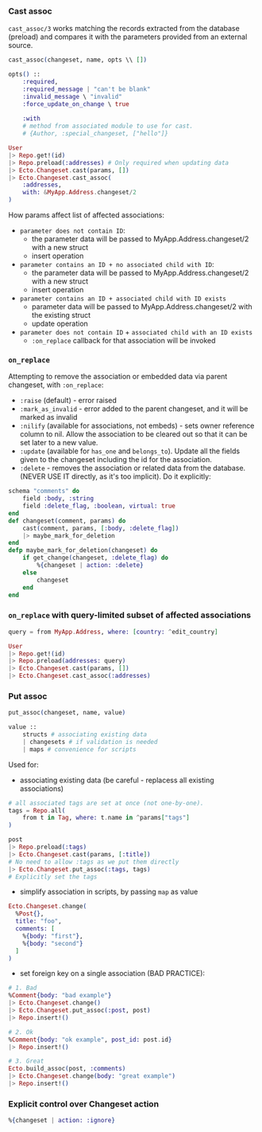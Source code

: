 ### Cast assoc

`cast_assoc/3` works matching the records extracted from the database (preload) and compares it with the parameters provided from an external source.

```elixir
cast_assoc(changeset, name, opts \\ [])

opts() ::
    :required,
    :required_message | "can't be blank"
    :invalid_message \ "invalid"
    :force_update_on_change \ true
    
    :with
    # method from associated module to use for cast.
    # {Author, :special_changeset, ["hello"]}
```

```elixir
User
|> Repo.get!(id)
|> Repo.preload(:addresses) # Only required when updating data
|> Ecto.Changeset.cast(params, [])
|> Ecto.Changeset.cast_assoc(
    :addresses, 
    with: &MyApp.Address.changeset/2
)
```

How params affect list of affected associations:

- `parameter does not contain ID`: 
    - the parameter data will be passed to MyApp.Address.changeset/2 with a new struct
    - insert operation
- `parameter contains an ID + no associated child with ID`: 
    - the parameter data will be passed to MyApp.Address.changeset/2 with a new struct
    - insert operation
- `parameter contains an ID + associated child with ID exists`
    - parameter data will be passed to MyApp.Address.changeset/2 with the existing struct
    - update operation
- `parameter does not contain ID` + `associated child with an ID exists`
    - `:on_replace` callback for that association will be invoked

### `on_replace`

Attempting to remove the association or embedded data via parent changeset, with `:on_replace`:

- `:raise` (default) - error raised
- `:mark_as_invalid` - error added to the parent changeset, and it will be marked as invalid
- `:nilify` (available for associations, not embeds) - sets owner reference column to nil. Allow the association to be cleared out so that it can be set later to a new value.
- `:update` (available for `has_one` and `belongs_to`). Update all the fields given to the changeset including the id for the association.
- `:delete` - removes the association or related data from the database. (NEVER USE IT directly, as it's too implicit). Do it explicitly:
```elixir
schema "comments" do
    field :body, :string
    field :delete_flag, :boolean, virtual: true
end
def changeset(comment, params) do
    cast(comment, params, [:body, :delete_flag])
    |> maybe_mark_for_deletion
end
defp maybe_mark_for_deletion(changeset) do
    if get_change(changeset, :delete_flag) do
        %{changeset | action: :delete}
    else
        changeset
    end
end
```

### `on_replace` with query-limited subset of affected associations
```elixir
query = from MyApp.Address, where: [country: ^edit_country]

User
|> Repo.get!(id)
|> Repo.preload(addresses: query)
|> Ecto.Changeset.cast(params, [])
|> Ecto.Changeset.cast_assoc(:addresses)
```

### Put assoc
```elixir
put_assoc(changeset, name, value)

value :: 
    structs # associating existing data
    | changesets # if validation is needed
    | maps # convenience for scripts
```
Used for:

- associating existing data (be careful - replacess all existing associations)
```elixir
# all associated tags are set at once (not one-by-one).
tags = Repo.all(
    from t in Tag, where: t.name in ^params["tags"]
)

post
|> Repo.preload(:tags)
|> Ecto.Changeset.cast(params, [:title]) 
# No need to allow :tags as we put them directly
|> Ecto.Changeset.put_assoc(:tags, tags)
# Explicitly set the tags
```

- simplify association in scripts, by passing `map` as value

```elixir
Ecto.Changeset.change(
  %Post{},
  title: "foo",
  comments: [
    %{body: "first"},
    %{body: "second"}
  ]
)
```

- set foreign key on a single association (BAD PRACTICE):
```elixir
# 1. Bad
%Comment{body: "bad example"}
|> Ecto.Changeset.change()
|> Ecto.Changeset.put_assoc(:post, post)
|> Repo.insert!()

# 2. Ok
%Comment{body: "ok example", post_id: post.id}
|> Repo.insert!()

# 3. Great
Ecto.build_assoc(post, :comments)
|> Ecto.Changeset.change(body: "great example")
|> Repo.insert!()
```

### Explicit control over Changeset action
```elixir
%{changeset | action: :ignore}
```